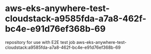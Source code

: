 # aws-eks-anywhere-test-cloudstack-a9585fda-a7a8-462f-bc4e-e91d76ef368b-69
repository for use with E2E test job aws-eks-anywhere-test-cloudstack:a9585fda-a7a8-462f-bc4e-e91d76ef368b-69

